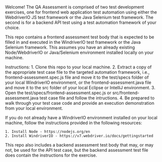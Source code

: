 
Welcome!
The QA Assessment is comprised of two test development exercises, one for frontend web application test automation using either the WebdriverIO JS test framework or the Java Selenium test framework. The second is for a backend API test using a test automation framework of your choice.

This repo contains a frontend assessment test body that is expected to be filled in and executed in the WindriverIO test framework or the Java Selenium framework. This assumes you have an already existing Node/WebdriverIO or Java/Selenium environment installed locally on your machine. 

Instructions:
    1. Clone this repo to your local machine.
    2. Extract a copy of the appropriate test case file to the targeted automation framework, i.e., frontend-assessment.spec.js file and move it to the test/specs folder of your local WindriverIO  environment, or the frontend-assessment.java file and move it to the src folder of your local Eclipse or IntelliJ environment.
    3. Open the test/specs/frontend-assessment.spec.js or src/frontend-assessment.java test case file and follow the intructions.
    4. Be prepared to walk through your test case code and provide an execution demonstration from your local environment.

If you do not already have a WindriverIO environment installed on your local machine, follow the instructions provided in the following resources:

    1. Install Node - https://nodejs.org/en
    2. Install WindriverIO - https://v7.webdriver.io/docs/gettingstarted

This repo also includes a backend assessment test body that may, or may not, be used for the API test case, but the backend assessment test file does contain the instructions for the exercise.